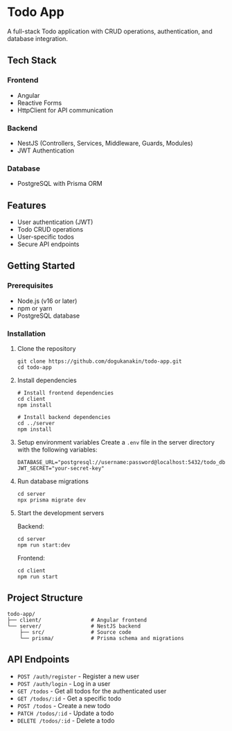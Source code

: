 # Todo App

A full-stack Todo application with CRUD operations, authentication, and database integration.

## Tech Stack

### Frontend
- Angular
- Reactive Forms
- HttpClient for API communication

### Backend
- NestJS (Controllers, Services, Middleware, Guards, Modules)
- JWT Authentication

### Database
- PostgreSQL with Prisma ORM

## Features
- User authentication (JWT)
- Todo CRUD operations
- User-specific todos
- Secure API endpoints

## Getting Started

### Prerequisites
- Node.js (v16 or later)
- npm or yarn
- PostgreSQL database

### Installation

1. Clone the repository
   ```
   git clone https://github.com/dogukanakin/todo-app.git
   cd todo-app
   ```

2. Install dependencies
   ```
   # Install frontend dependencies
   cd client
   npm install
   
   # Install backend dependencies
   cd ../server
   npm install
   ```

3. Setup environment variables
   Create a `.env` file in the server directory with the following variables:
   ```
   DATABASE_URL="postgresql://username:password@localhost:5432/todo_db"
   JWT_SECRET="your-secret-key"
   ```

4. Run database migrations
   ```
   cd server
   npx prisma migrate dev
   ```

5. Start the development servers

   Backend:
   ```
   cd server
   npm run start:dev
   ```

   Frontend:
   ```
   cd client
   npm run start
   ```

## Project Structure

```
todo-app/
├── client/                # Angular frontend
└── server/                # NestJS backend
    ├── src/               # Source code
    └── prisma/            # Prisma schema and migrations
```

## API Endpoints

- `POST /auth/register` - Register a new user
- `POST /auth/login` - Log in a user
- `GET /todos` - Get all todos for the authenticated user
- `GET /todos/:id` - Get a specific todo
- `POST /todos` - Create a new todo
- `PATCH /todos/:id` - Update a todo
- `DELETE /todos/:id` - Delete a todo 